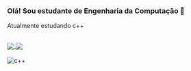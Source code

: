 ### Olá! Sou estudante de Engenharia da Computação 🚙

Atualmente estudando c++
##
 <a href="https://github.com/tiqui">
  <img align="center" src="https://github-readme-stats.vercel.app/api?username=tiqui&count_private=true&show_icons=true&theme=midnight-purple" />
</a>
<a href="https://github.com/tiqui">
  <img align="center" src="https://github-readme-stats.vercel.app/api/top-langs/?username=tiqui&layout=compact&theme=chartreuse-dark" />
</a>

<!--
**tiqui/tiqui** is a ✨ _special_ ✨ repository because its `README.md` (this file) appears on your GitHub profile.


- 🔭 I’m currently working on ...
- 🌱 I’m currently learning ...
- 👯 I’m looking to collaborate on ...
- 🤔 I’m looking for help with ...
- 💬 Ask me about ...
- 📫 How to reach me: ...
- 😄 Pronouns: ...
- ⚡ Fun fact: ...
-->
<div style="display: inline_block"><br/>
   <img alt="c++" src="https://img.shields.io/badge/C%2B%2B-00599C?style=for-the-badge&logo=c%2B%2B&logoColor=white" />
   </div><br/>
